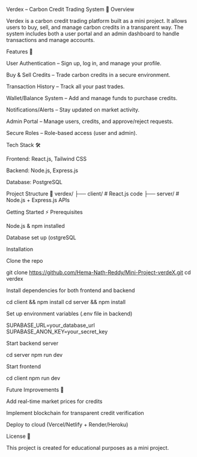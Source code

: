 Verdex – Carbon Credit Trading System 🌱
Overview

Verdex is a carbon credit trading platform built as a mini project.
It allows users to buy, sell, and manage carbon credits in a transparent way.
The system includes both a user portal and an admin dashboard to handle transactions and manage accounts.

Features 🚀

User Authentication – Sign up, log in, and manage your profile.

Buy & Sell Credits – Trade carbon credits in a secure environment.

Transaction History – Track all your past trades.

Wallet/Balance System – Add and manage funds to purchase credits.

Notifications/Alerts – Stay updated on market activity.

Admin Portal – Manage users, credits, and approve/reject requests.

Secure Roles – Role-based access (user and admin).

Tech Stack 🛠

Frontend: React.js, Tailwind CSS

Backend: Node.js, Express.js

Database: PostgreSQL

Project Structure 📂
verdex/
├── client/   # React.js code
├── server/    # Node.js + Express.js APIs

Getting Started ⚡
Prerequisites

Node.js & npm installed

Database set up (ostgreSQL

Installation

Clone the repo

git clone https://github.com/Hema-Nath-Reddy/Mini-Project-verdeX.git
cd verdex


Install dependencies for both frontend and backend

cd client && npm install
cd server && npm install


Set up environment variables (.env file in backend)

SUPABASE_URL=your_database_url
SUPABASE_ANON_KEY=your_secret_key


Start backend server

cd server
npm run dev


Start frontend

cd client
npm run dev

Future Improvements 🔮

Add real-time market prices for credits

Implement blockchain for transparent credit verification

Deploy to cloud (Vercel/Netlify + Render/Heroku)

License 📜

This project is created for educational purposes as a mini project.

